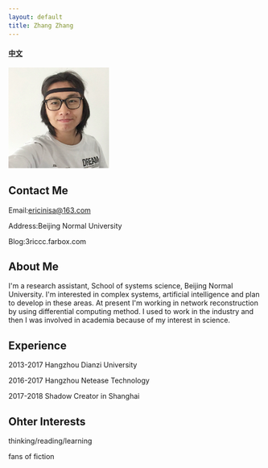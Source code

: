 ```yaml
---
layout: default
title: Zhang Zhang
---
```



#### [中文](https://bnusss.github.io/person/zhang-zhang-zh.html)


<img src="/img/people/zhangzhang.png" height="200px" />


## Contact Me

Email:ericinisa@163.com

Address:Beijing Normal University

Blog:3riccc.farbox.com

## About Me

I'm a research assistant, School of systems science, Beijing Normal University. I'm interested in complex systems, artificial intelligence and plan to develop in these areas. At present I'm working in network reconstruction by using differential computing method. I used to work in the industry and then I was involved in academia because of my interest in science.


## Experience

2013-2017 Hangzhou Dianzi University

2016-2017 Hangzhou Netease Technology

2017-2018 Shadow Creator in Shanghai

## Ohter Interests

thinking/reading/learning

fans of fiction
